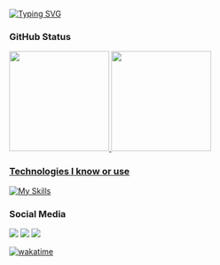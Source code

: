 <!-- <img width=100% src="https://capsule-render.vercel.app/api?type=waving&color=0:5f2cd4,60:4c23a9&height=160&section=header&text=Murillo%20Pinheiro%20de%20Oliveira&fontSize=30&fontColor=eeeeee&fontAlignY=30&animation=fadeIn&desc=Dev%20Frontend%20Web&descAlignY=50"/> -->


<div >
  
[![Typing SVG](https://readme-typing-svg.demolab.com?font=Montserrat&weight=700&size=43&duration=2500&pause=1000&color=F7F7F7&background=5F2CD400&vCenter=true&width=525&lines=Murillo+P.+de+Oliveira;Front-end+Developer;CS+Student)](https://git.io/typing-svg)
  
  ### GitHub Status 
  
  <a href="https://github.com/MuriWolf">
  <img height="180em"  src="https://github-readme-stats.vercel.app/api/top-langs/?username=MuriWolf&layout=compact&langs_count=10&theme=aura"/>
  <img height="180em" src="https://github-readme-stats.vercel.app/api?username=MuriWolf&show_icons=true&theme=aura&include_all_commits=true&count_private=true"/>
</div>
  
<div>

  ### Technologies I know or use
  
[![My Skills](https://skillicons.dev/icons?i=js,html,css,svelte,vue,vscode,linux,windows,figma,scss,bun,dart,docker,ts,vercel,netlify,postman,py&perline=6)](https://skillicons.dev)
  
### Social Media 

 
</div>

<div>
  <a href="https://www.linkedin.com/in/murillo-pinheiro-de-oliveira-2b931724a" target="_blank"><img src="https://img.shields.io/badge/-LinkedIn-%230077B5?style=for-the-badge&logo=linkedin&logoColor=white" target="_blank"></a> 
  <a href = "mailto:murillop.o06@gmail.com"><img src="https://img.shields.io/badge/-Gmail-%23333?style=for-the-badge&logo=gmail&logoColor=white" target="_blank"></a>
  <a href="https://t.me/MuriWolf" target="_blank"><img src="https://img.shields.io/badge/-telegram-informational?style=for-the-badge&logo=telegram&logoColor=white" target="_blank"></a> 
</div>

<div >
  
  [![wakatime](https://wakatime.com/badge/user/ade40df1-56bd-4593-8ea7-c7b3b48c71bc.svg)](https://wakatime.com/@ade40df1-56bd-4593-8ea7-c7b3b48c71bc)
</div>

 <!--   ### Wisdom -->

<!--  [![Readme Quotes](https://quotes-github-readme.vercel.app/api?type=horizontal&theme=dark)](https://github.com/piyushsuthar/github-readme-quotes) -->

<!--  <img width=100% src="https://capsule-render.vercel.app/api?type=waving&color=0:2cd43d,60:23a930&height=105&section=footer&animation=fadeIn"/> -->
